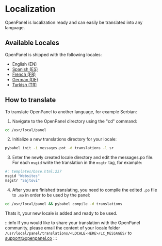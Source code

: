 
# Localization

OpenPanel is localization ready and can easily be translated into any language.

## Available Locales

OpenPanel is shipped with the following locales:

- English (EN)
- [Spanish (ES)](https://community.openpanel.co/d/59-hablas-espanol-spanish-translation-for-openpanel)
- [French (FR)](https://community.openpanel.co/d/45-parles-tu-francais-french-translation-for-openpanel)
- [German (DE)](https://community.openpanel.co/d/25-sprichst-du-deutsch-german-translation-for-openpanel)
- [Turkish (TR)](https://community.openpanel.co/d/31-turkce-konusuyor-musun-turkish-translation-for-openpanel)


## How to translate

To translate OpenPanel to another language, for example Serbian:

1. Navigate to the OpenPanel directory using the "cd" command:
```bash
cd /usr/local/panel
```

2. Initialize a new translations directory for your locale:
```bash
pybabel init -i messages.pot -d translations -l sr
```

3. Enter the newly created locale directory and edit the messages.po file. For each `msgid` write the translation in the `msgtr` tag, for example:


```bash title="/usr/local/panel/translations/sr/LC_MESSAGES/messages.po"
#: templates/base.html:237
msgid "Websites"
msgstr "Sajtovi"
``` 


4. After you are finished translating, you need to compile the edited `.po` file to `.mo` in order to be used by the panel:

```bash
cd /usr/local/panel && pybabel compile -d translations
```

Thats it, your new locale is added and ready to be used.

:::info
If you would like to share your translation with the OpenPanel community, please email the content of your locale folder `/usr/local/panel/translations/<LOCALE-HERE>/LC_MESSAGES/` to support@openpanel.co
:::
